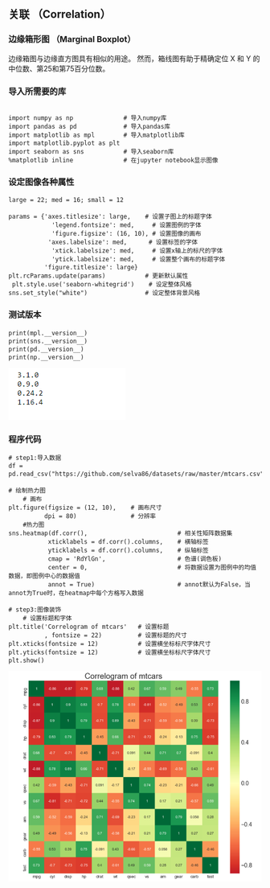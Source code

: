 ##  关联 （Correlation）

###   边缘箱形图 （Marginal Boxplot）
边缘箱图与边缘直方图具有相似的用途。 然而，箱线图有助于精确定位 X 和 Y 的中位数、第25和第75百分位数。


### 导入所需要的库

```

import numpy as np              # 导入numpy库
import pandas as pd             # 导入pandas库
import matplotlib as mpl        # 导入matplotlib库
import matplotlib.pyplot as plt
import seaborn as sns           # 导入seaborn库
%matplotlib inline              # 在jupyter notebook显示图像
```

### 设定图像各种属性


```
large = 22; med = 16; small = 12
            
params = {'axes.titlesize': large,    # 设置子图上的标题字体
            'legend.fontsize': med,     # 设置图例的字体
            'figure.figsize': (16, 10), # 设置图像的画布
           'axes.labelsize': med,      # 设置标签的字体
            'xtick.labelsize': med,     # 设置x轴上的标尺的字体
            'ytick.labelsize': med,     # 设置整个画布的标题字体
          'figure.titlesize': large}  
plt.rcParams.update(params)           # 更新默认属性
 plt.style.use('seaborn-whitegrid')    # 设定整体风格
sns.set_style("white")                # 设定整体背景风格
```
### 测试版本


```
print(mpl.__version__)
print(sns.__version__)
print(pd.__version__)
print(np.__version__)
```

![chapter1-0.png](res/chapter8-1.png)


### 程序代码


```
# step1:导入数据
df = pd.read_csv("https://github.com/selva86/datasets/raw/master/mtcars.csv")

# 绘制热力图
    # 画布
plt.figure(figsize = (12, 10),    # 画布尺寸
          dpi = 80)               # 分辨率
    #热力图
sns.heatmap(df.corr(),                         # 相关性矩阵数据集
           xticklabels = df.corr().columns,    # 横轴标签
           yticklabels = df.corr().columns,    # 纵轴标签
           cmap = 'RdYlGn',                    # 色谱(调色板)
           center = 0,                         # 将数据设置为图例中的均值数据，即图例中心的数据值
           annot = True)                       # annot默认为False，当annot为True时，在heatmap中每个方格写入数据

# step3:图像装饰
    # 设置标题和字体
plt.title('Correlogram of mtcars'   # 设置标题
          , fontsize = 22)          # 设置标题的尺寸
plt.xticks(fontsize = 12)           # 设置横坐标标尺字体尺寸
plt.yticks(fontsize = 12)           # 设置横坐标标尺字体尺寸
plt.show()

```


![chapter1-0.png](res/chapter8-2.png)























































































































